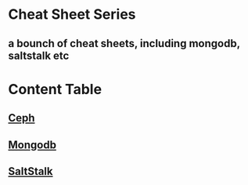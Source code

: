 # Cheat Sheet Series

## a bounch of cheat sheets, including mongodb, saltstalk etc

# Content Table

## [Ceph](https://github.com/zhangchenchen/Cheat-Sheet-Series/blob/master/Ceph.md)

## [Mongodb](https://github.com/zhangchenchen/Cheat-Sheet-Series/blob/master/Mongodb.md)

## [SaltStalk](https://github.com/zhangchenchen/Cheat-Sheet-Series/blob/master/SaltStalk.md)